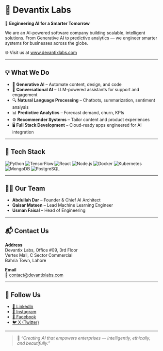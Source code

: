 # 👾 Devantix Labs

🚀 **Engineering AI for a Smarter Tomorrow**

We are an AI-powered software company building scalable, intelligent solutions. From Generative AI to predictive analytics — we engineer smarter systems for businesses across the globe.

🌐 Visit us at <a href="https://www.devantixlabs.com" target="_blank">www.devantixlabs.com</a>

---

## 💡 What We Do

- 🧠 <strong>Generative AI</strong> – Automate content, design, and code  
- 💬 <strong>Conversational AI</strong> – LLM-powered assistants for support and engagement  
- 🔍 <strong>Natural Language Processing</strong> – Chatbots, summarization, sentiment analysis  
- 📊 <strong>Predictive Analytics</strong> – Forecast demand, churn, KPIs  
- ⚙️ <strong>Recommender Systems</strong> – Tailor content and product experiences  
- 🖥 <strong>Full Stack Development</strong> – Cloud-ready apps engineered for AI integration  

---

## 🧰 Tech Stack

![Python](https://img.shields.io/badge/Python-3776AB?style=flat&logo=python&logoColor=white)
![TensorFlow](https://img.shields.io/badge/TensorFlow-FF6F00?style=flat&logo=tensorflow&logoColor=white)
![React](https://img.shields.io/badge/React-61DAFB?style=flat&logo=react&logoColor=black)
![Node.js](https://img.shields.io/badge/Node.js-339933?style=flat&logo=nodedotjs&logoColor=white)
![Docker](https://img.shields.io/badge/Docker-2496ED?style=flat&logo=docker&logoColor=white)
![Kubernetes](https://img.shields.io/badge/Kubernetes-326CE5?style=flat&logo=kubernetes&logoColor=white)
![MongoDB](https://img.shields.io/badge/MongoDB-47A248?style=flat&logo=mongodb&logoColor=white)
![PostgreSQL](https://img.shields.io/badge/PostgreSQL-336791?style=flat&logo=postgresql&logoColor=white)

---

## 🧑‍💼 Our Team

- <strong>Abdullah Dar</strong> – Founder & Chief AI Architect  
- <strong>Qaisar Mateen</strong> – Lead Machine Learning Engineer  
- <strong>Usman Faisal</strong> – Head of Engineering  

---

## 📬 Contact Us

**Address**  
Devantix Labs, Office #09, 3rd Floor  
Vertex Mall, C Sector Commercial  
Bahria Town, Lahore

**Email**  
📧 <a href="mailto:contact@devantixlabs.com" target="_blank">contact@devantixlabs.com</a>

---

## 📱 Follow Us

- <a href="https://www.linkedin.com/company/devantixlabs" target="_blank">🔗 LinkedIn</a>  
- <a href="https://www.instagram.com/devantixlabs" target="_blank">📸 Instagram</a>  
- <a href="https://www.facebook.com/devantixlabs" target="_blank">📘 Facebook</a>  
- <a href="https://x.com/devantixlabs" target="_blank">🐦 X (Twitter)</a>

---

> 🧠 <em>“Creating AI that empowers enterprises — intelligently, ethically, and beautifully.”</em>











